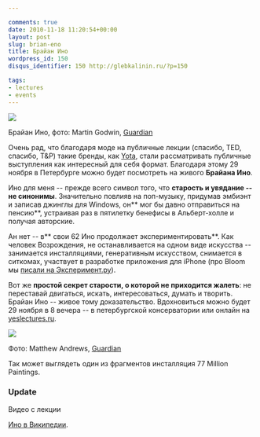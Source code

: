 ```yaml
---

comments: true
date: 2010-11-18 11:20:54+00:00
layout: post
slug: brian-eno
title: Брайан Ино
wordpress_id: 150
disqus_identifier: 150 http://glebkalinin.ru/?p=150

tags:
- lectures
- events
---
```


![](http://glebkalinin.ru/featured/2010/11/Brian-Eno-006.jpg)

Брайан Ино, фото: Martin Godwin, [Guardian](http://www.guardian.co.uk/music/2010/apr/28/brian-eno-brighton-festival?intcmp=239)



Очень рад, что благодаря моде на публичные лекции (спасибо, TED, спасибо, T&P) такие бренды, как [Yota](http://yota.ru), стали рассматривать публичные выступления как интересный для себя формат. Благодаря этому 29 ноября в Петербурге можно будет посмотреть на живого **Брайана Ино**.

<!-- more -->

Ино для меня -- прежде всего символ того, что **старость и увядание -- не синонимы**. Значительно повлияв на поп-музыку, придумав эмбиэнт и записав джинглы для Windows, он** мог бы давно отправиться на пенсию**, устраивая раз в пятилетку бенефисы в Альберт-холле и получая авторские. 

Ан нет -- в** свои 62 Ино продолжает экспериментировать**. Как человек Возрождения, не останавливается на одном виде искусства -- занимается инсталляциями, генеративным искусством, снимается в ситкомах, участвует в разработке приложения для iPhone (про Bloom мы [писали на Эксперимент.ру](http://experiment.ru/technologies/bloom-for-iphone/)).

Вот же **простой секрет старости, о которой не приходится жалеть**: не переставай двигаться, искать, интересоваться, думать и творить. Брайан Ино -- живое тому доказательство. Вдохновиться можно будет 29 ноября в 8 вечера -- в петербургской консерватории или онлайн на [yeslectures.ru](http://www.yotayeslectures.ru/lectures/4720/).




![](http://glebkalinin.ru/featured/2010/11/77-Million-Paintings-by-B-009-500x333.jpg)

Фото: Matthew Andrews, [Guardian](http://www.guardian.co.uk/artanddesign/gallery/2010/may/18/brighton-brian-eno-art?picture=362785423#/?picture=362785421&index=6)




Так может выглядеть один из фрагментов инсталляция 77 Million Paintings.





### Update



Видео с лекции



[Ино в Википедии](http://en.wikipedia.org/wiki/Brian_eno).


